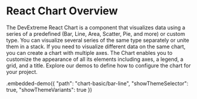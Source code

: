 # React Chart Overview

The DevExtreme React Chart is a component that visualizes data using a series of a predefined (Bar, Line, Area, Scatter, Pie, and more) or custom type. You can visualize several series of the same type separately or unite them in a stack. If you need to visualize different data on the same chart, you can create a chart with multiple axes. The Chart enables you to customize the appearance of all its elements including axes, a legend, a grid, and a title. Explore our demos to define how to configure the chart for your project.

.embedded-demo({ "path": "chart-basic/bar-line", "showThemeSelector": true, "showThemeVariants": true })
